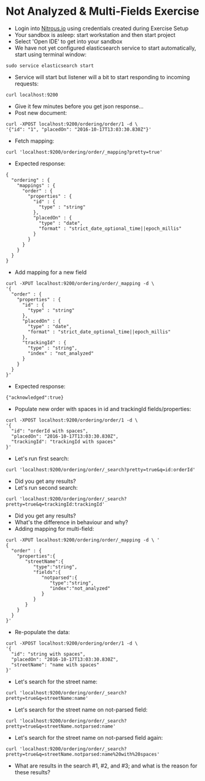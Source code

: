 # Not Analyzed & Multi-Fields Exercise #

* Login into <a href="https://www.nitrous.io/app/#/login" target="_blank">Nitrous.io<a> using credentials created during Exercise Setup
* Your sandbox is asleep: start workstation and then start project
* Select 'Open IDE' to get into your sandbox
* We have not yet configured elasticsearch service to start automatically, start using terminal window:
```
sudo service elasticsearch start
``` 
* Service will start but listener will a bit to start responding to incoming requests:
```
curl localhost:9200
```
* Give it few minutes before you get json response...
* Post new document:
```
curl -XPOST localhost:9200/ordering/order/1 -d \
'{"id": "1", "placedOn": "2016-10-17T13:03:30.830Z"}'
```
* Fetch mapping:
```
curl 'localhost:9200/ordering/order/_mapping?pretty=true'
```
* Expected response:
```
{
  "ordering" : {
    "mappings" : {
      "order" : {
        "properties" : {
          "id" : {
            "type" : "string"
          },
          "placedOn" : {
            "type" : "date",
            "format" : "strict_date_optional_time||epoch_millis"
          }
        }
      }
    }
  }
}
```
* Add mapping for a new field
```
curl -XPUT localhost:9200/ordering/order/_mapping -d \
'{
  "order" : {
    "properties" : {
      "id" : {
        "type" : "string"
      },
      "placedOn" : {
        "type" : "date",
        "format" : "strict_date_optional_time||epoch_millis"
      },
      "trackingId" : {
        "type" : "string",
        "index" : "not_analyzed"
      }
    }
  }
}'
```
* Expected response:
```
{"acknowledged":true}
```
* Populate new order with spaces in id and trackingId fields/properties:  
```
curl -XPOST localhost:9200/ordering/order/1 -d \
'{
  "id": "orderId with spaces", 
  "placedOn": "2016-10-17T13:03:30.830Z",
  "trackingId": "trackingId with spaces"
}'
```  
* Let's run first search:
```
curl 'localhost:9200/ordering/order/_search?pretty=true&q=id:orderId'
```
* Did you get any results?
* Let's run second search:
```
curl 'localhost:9200/ordering/order/_search?pretty=true&q=trackingId:trackingId'
```
* Did you get any results?  
* What's the difference in behaviour and why?  
* Adding mapping for multi-field:
```
curl -XPUT localhost:9200/ordering/order/_mapping -d \ '
{
  "order" : {
    "properties":{  
       "streetName":{  
          "type":"string",
          "fields":{  
             "notparsed":{  
                "type":"string",
                "index":"not_analyzed"
             }
          }
       }
    }
  }
}'
```
* Re-populate the data:
```
curl -XPOST localhost:9200/ordering/order/1 -d \
'{
  "id": "string with spaces", 
  "placedOn": "2016-10-17T13:03:30.830Z",
  "streetName": "name with spaces"
}'
```
* Let's search for the street name:
```
curl 'localhost:9200/ordering/order/_search?pretty=true&q=streetName:name'
```
* Let's search for the street name on not-parsed field:
```
curl 'localhost:9200/ordering/order/_search?pretty=true&q=streetName.notparsed:name'
```
* Let's search for the street name on not-parsed field again:
```
curl 'localhost:9200/ordering/order/_search?pretty=true&q=streetName.notparsed:name%20with%20spaces'
```
* What are results in the search #1, #2, and #3; and what is the reason for these results?
